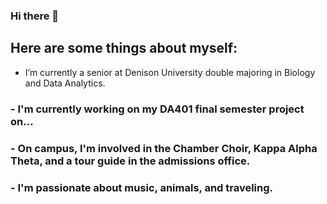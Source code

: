 ### Hi there 👋

## Here are some things about myself: 
 - I’m currently a senior at Denison University double majoring in Biology and Data Analytics.
### - I'm currently working on my DA401 final semester project on...
### - On campus, I'm involved in the Chamber Choir, Kappa Alpha Theta, and a tour guide in the admissions office.
### - I'm passionate about music, animals, and traveling.
